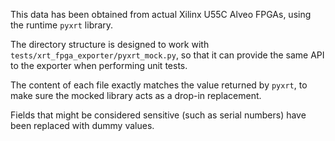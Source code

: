 This data has been obtained from actual Xilinx U55C Alveo FPGAs, using the runtime `pyxrt` library.

The directory structure is designed to work with `tests/xrt_fpga_exporter/pyxrt_mock.py`,
so that it can provide the same API to the exporter when performing unit tests.

The content of each file exactly matches the value returned by `pyxrt`,
to make sure the mocked library acts as a drop-in replacement.

Fields that might be considered sensitive (such as serial numbers) have been replaced with dummy values.
